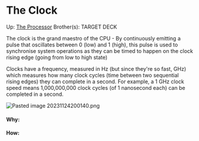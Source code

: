 # The Clock

Up: [The Processor](the_processor)
Brother(s):
TARGET DECK

The clock is the grand maestro of the CPU - By continuously emitting a pulse that oscillates between 0 (low) and 1 (high), this pulse is used to synchronise system operations as they can be timed to happen on the clock rising edge (going from low to high state)

Clocks have a frequency, measured in Hz (but since they're so fast, GHz) which measures how many clock cycles (time between two sequential rising edges) they can complete in a second. For example, a 1 GHz clock speed means 1,000,000,000 clock cycles (of 1 nanosecond each) can be completed in a second.

![Pasted image 20231124200140.png](pasted_image_20231124200140.png)



































#### Why:
#### How:









